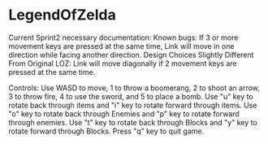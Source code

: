 # LegendOfZelda

Current Sprint2 necessary documentation:
Known bugs: If 3 or more movement keys are pressed at the same time, Link will move in one direction while facing another direction.
Design Choices Slightly Different From Original LOZ: Link will move diagonally if 2 movement keys are pressed at the same time.

Controls:
Use WASD to move, 1 to throw a boomerang, 2 to shoot an arrow, 3 to throw fire, 4 to use the sword, and 5 to place a bomb.
Use "u" key to rotate back through items and "i" key to rotate forward through items.
Use "o" key to rotate back through Enemies and "p" key to rotate forward through enemies.
Use "t" key to rotate back through Blocks and "y" key to rotate forward through Blocks.
Press "q" key to quit game.
